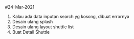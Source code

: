 #24-Mar-2021

1. Kalau ada data inputan search yg kosong, dibuat errornya
2. Desain ulang splash
3. Desain ulang layout shuttle list
4. Buat Detail Shuttle